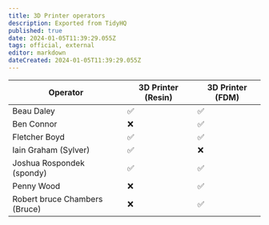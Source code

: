 ```yaml
---
title: 3D Printer operators
description: Exported from TidyHQ
published: true
date: 2024-01-05T11:39:29.055Z
tags: official, external
editor: markdown
dateCreated: 2024-01-05T11:39:29.055Z
---
```


| Operator | 3D Printer (Resin) | 3D Printer (FDM) |
| --- | --- | --- |
| Beau Daley | ✅ | ✅ | 
| Ben Connor | ❌ | ✅ | 
| Fletcher Boyd | ✅ | ✅ | 
| Iain Graham (Sylver) | ✅ | ❌ | 
| Joshua Rospondek (spondy) | ✅ | ✅ | 
| Penny Wood | ❌ | ✅ | 
| Robert bruce Chambers (Bruce) | ❌ | ✅ | 
